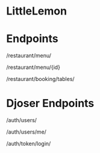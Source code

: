 # LittleLemon

# Endpoints
/restaurant/menu/

/restaurant/menu/{id}

/restaurant/booking/tables/

# Djoser Endpoints

/auth/users/

/auth/users/me/

/auth/token/login/
